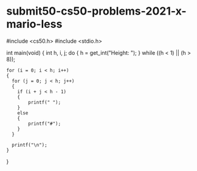 # submit50-cs50-problems-2021-x-mario-less
#include <cs50.h>
#include <stdio.h>

int main(void)
{
    int h, i, j;
    do
    {
        h = get_int("Height: ");
    }
    while ((h < 1) || (h > 8));

    for (i = 0; i < h; i++)
    {
      for (j = 0; j < h; j++)
      {
        if (i + j < h - 1)
        {
            printf(" ");
        }
        else
        {
            printf("#");
        }
      }

      printf("\n");
    }
}
